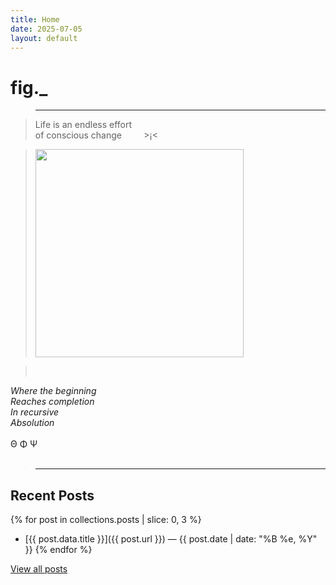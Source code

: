 ```yaml
---
title: Home
date: 2025-07-05
layout: default
---
```


# fig._

><hr>

>Life is an endless effort<br>
>of conscious change&nbsp;&nbsp;&nbsp;&nbsp;&nbsp;&nbsp;&nbsp;&nbsp;&nbsp;>¡<

><img src="/assets/media/rainbow-whisp.jpeg" alt="" width="333" />

><br>
*Where the beginning<br>
Reaches completion<br>
In recursive<br>
Absolution*<br>
<br>
Θ Φ Ψ<br>
<br>

><hr>

## Recent Posts

{% for post in collections.posts | slice: 0, 3 %}
- [{{ post.data.title }}]({{ post.url }}) — {{ post.date | date: "%B %e, %Y" }}
{% endfor %}

[View all posts](/posts)